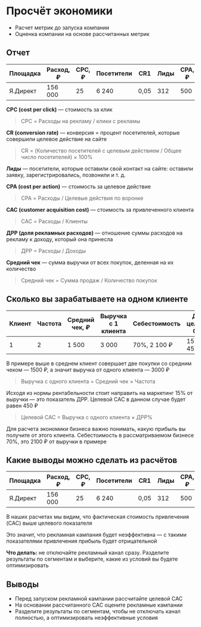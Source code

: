 # Просчёт экономики

- Расчет метрик до запуска компании 
- Оцненка компании на основе рассчитанных метрик


## Отчет

 Площадка  | Расход, ₽ | CPC, ₽ | Посетители | CR1 | Лиды | CPA, ₽ | CR2 | Клиенты | CAC, ₽
--- | --- | --- | --- | --- | --- | ---- | ---- | ---- | --- 
Я.Директ | 156 000 | 25 | 6 240 | 0,05 | 312 | 500 | 0,5 | 156 | 1 000


**CPC (cost per click)** — стоимость за клик
>CPC = Расходы на рекламу / клики с рекламы

**CR (conversion rate)** — конверсия = процент посетителей,
которые совершили целевое действие на сайте
>CR = (Количество посетителей с целевым
действием / Общее число посетителей) × 100%

**Лиды** — посетители, которые оставили свой контакт на сайте:
оставили заявку, зарегистрировались, позвонили и т. д.

**CPA (cost per action)** — стоимость за целевое действие
>CPA = Расходы / Целевые действия по воронке

**CAC (customer acquisition cost)** — стоимость
за привлеченного клиента
>CAC = Расходы / Клиенты

**ДРР (доля рекламных расходов)** — отношение суммы расходов на рекламу
к доходу, который она принесла
>ДРР = Расходы / Доходы

**Средний чек** — сумма выручки от всех покупок,
деленная на их количество
>Средний чек = Сумма продаж / Количество покупок


## Сколько вы зарабатываете на одном клиенте

Клиент | Частота | Средний чек, ₽ | Выручка с 1 клиента | Себестоимость | ДРР, целевой CAC
--- | --- | --- | --- | --- | ---
1 | 2 | 1 500 | 3 000  |70%, 2 100 ₽ | 15%, 450 ₽

В примере выше в среднем клиент совершает две покупки
со средним чеком — 1500 ₽, а значит выручка от одного
клиента — 3000 ₽
> Выручка с одного клиента = Средний чек × Частота

Исходя из нормы рентабельности стоит направить
на маркетинг 15% от выручки — это показатель ДРР.
Целевой САС в данном случае будет равен 450 ₽
> Целевой САС = Выручка с одного клиента × ДРР%

Для расчета экономики бизнеса важно понимать,
какую прибыль вы получите от этого клиента.
Себестоимость в рассматриваемом бизнесе 70%,
это 2100 ₽ от выручки в примере


## Какие выводы можно сделать из расчётов

Площадка | Расход, ₽ | CPC, ₽ | Посетители | CR1 | Лиды | CPA, ₽ | CR2 | Клиенты | CAC, ₽ | Целевой САС, ₽
--- | --- | --- | --- | --- | --- | --- | --- | --- | --- | ---
Я.Директ | 156 000 | 25 | 6 240 | 0,05 | 312  | 500 | 0,5 | 156 | ***1 000*** | 450

 
В наших расчетах мы видим, что фактическая
стоимость привлечения (CAC) выше целевого
показателя

Это значит, что рекламная кампания будет
неэффективна — с такими показателями
привлечения прибыль будет отрицательной

**Что делать:** не отключайте рекламный
канал сразу. Разделите результаты
по сегментам и выберите, какие
из условий вы будете оптимизировать

## Выводы

- Перед запуском рекламной кампании
рассчитайте целевой CAC
- На основании рассчитанного CAC
оцените рекламные кампании
- Разделите результаты по сегментам,
чтобы не отключать канал полностью,
а оптимизировать неэффективные
условия
